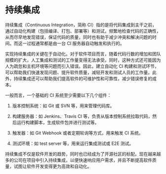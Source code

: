 # 持续集成
持续集成（Continuous Integration，简称 CI）指的是将代码集成到主干之前，通过自动化构建（包括编译、打包、部署等）和测试，频繁地检查代码的正确性，从而尽早地发现错误，保证代码的质量，同时也有助于减少冲突和解决问题的时间。而这一过程通常都是由一台 CI 服务器自动触发和执行的。

实现持续集成的关键在于自动化。对于软件项目而言，随着代码行数的增加和团队规模的扩大，人工集成和测试的工作量变得无法承受。同时，这种方式还可能因为人为疏忽和主机环境等问题而引入错误。因此，建立自动化 CI 构建和测试环节，可以帮助我们快速发现问题、提升软件质量，减轻开发和测试人员的工作量。此外，持续集成还可以帮助我们提高软件的可维护性和可靠性，减少错误修复的成本。

一般而言，一个基础的 CI 系统至少需要以下几个组件：

1. 版本控制系统：如 Git 或 SVN 等，用来管理代码库。

2. 构建服务器：如 Jenkins、Travis CI 等，负责从版本控制系统拉取代码，然后运行构建脚本，生成软件包并进行测试等。

3. 触发器：如 Git Webhook 或者定期轮询等方式，用来触发 CI 系统。

4. 测试环境：如 test server 等，用来运行集成测试或 E2E 测试。

持续集成不仅是软件开发的趋势，同时也已经成为了开源社区的标配。现在越来越多的公司在项目中引入持续集成，以便快速响应用户需求，并且不断提高软件质量，试图让软件开发变得更为高效和自动化。
